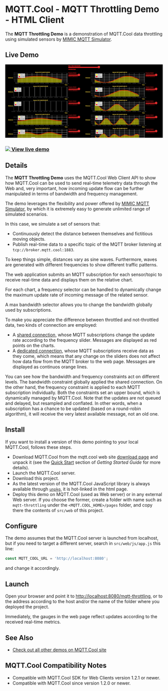 # MQTT.Cool - MQTT Throttling Demo - HTML Client

The **MQTT Throttling Demo** is a demonstration of MQTT.Cool data throttling 
using simulated sensors by [MIMIC MQTT Simulator](https://www.gambitcomm.com/site/mqttsimulator.php).

## Live Demo

[![Live Demo](screen-large.png)](https://demos.mqtt.cool/mqtt-throttling)

### [![](http://demos.lightstreamer.com/site/img/play.png) View live demo](https://demos.mqtt.cool/mqtt-throttling)


## Details

The **MQTT Throttling Demo** uses the MQTT.Cool Web Client API to show how 
MQTT.Cool can be used to send real-time telemetry data through the Web and,
very important, how incoming update flow can be further manipulated in terms of
bandwidth and frequency management.

The demo leverages the flexibility and power offered by [MIMIC MQTT Simulator](https://www.gambitcomm.com/site/mqttsimulator.php),
by which it is extremely easy to generate unlimited range of simulated scenarios.

In this case, we simulate a set of sensors that:
- Continuously detect the distance between themselves and fictitious moving objects.
- Publish real-time data to a specific topic of the MQTT broker listening at `tcp://broker.mqtt.cool:1883`.<br/>

To keep things simple, distances vary as sine waves. Furthermore, waves are
generated with different frequencies to show different traffic patterns.

The web application submits an MQTT subscription for each sensor/topic to 
receive real-time data and displays them on the relative chart.

For each chart, a frequency selector can be handled to dynamically change the
maximum update rate of incoming message of the related sensor. 

A max bandwidth selector allows you to change the bandwidth globally used by
subscriptions.

To make you appreciate the difference between throttled and not-throttled 
data, two kinds of connection are employed:

- A [shared connection](https://docs.mqtt.cool/server/guides/MQTT.Cool+Getting+Started+Guide.html#shared_connection),
whose MQTT subscriptions change the update rate according to the frequency 
slider. Messages are displayed as red points on the charts.
- A [dedicated connection](https://docs.mqtt.cool/server/guides/MQTT.Cool+Getting+Started+Guide.html#dedicated_connection),
whose MQTT subscriptions receive data as they come, which means that any change
on the sliders does not affect how data flow from the MQTT broker to the web
page. Messages are displayed as continuos orange lines.

You can see how the bandwidth and frequency constraints act on different levels.
The bandwidth constraint globally applied the shared connection. On the other
hand, the frequency constraint is applied to each MQTT subscription individually.
Both the constraints set an upper bound, which is dynamically managed by MQTT.Cool.
Note that the updates are not queued and delayed, but resampled and conflated.
In other words, when a subscription has a chance to be updated (based on a
round-robin algorithm), it will receive the very latest available message,
not an old one.

## Install

If you want to install a version of this demo pointing to your local MQTT.Cool,
follows these steps.

* Download MQTT.Cool from the mqtt.cool web site
[download page](https://mqtt.cool/download/latest-server) and unpack it (see
the [Quick Start](https://docs.mqtt.cool/server/guides/MQTT.Cool+Getting+Started+Guide.html#_quick_start) section of *Getting Started Guide* for more details).
* Launch the MQTT.Cool server.
* Download this project.
* As the latest version of the MQTT.Cool JavaScript library is always available
through [`unpkg`](https://unpkg.com/#/), it is hot-linked in the html page.
* Deploy this demo on MQTT.Cool (used as Web server) or in any external Web
server. If you choose the former, create a folder with name such as
`mqtt-throttling` under the `<MQTT.COOL_HOME>/pages` folder, and copy there the
contents of `src/web` of this project.

## Configure

The demo assumes that the MQTT.Cool server is launched from localhost, but if
you need to target a different server, search in `src/web/js/app.js` this
line:

```js
const MQTT_COOL_URL = 'http://localhost:8080';
```

and change it accordingly.

## Launch

Open your browser and point it to
[http://localhost:8080/mqtt-throttling](http://localhost:8080/mqtt-throttling),
or to the address according to the host and/or the name of the folder where you
deployed the project.

Immediately, the gauges in the web page reflect updates according to the
received real-time metrics.

## See Also

* [Check out all other demos on MQTT.Cool site](https://mqtt.cool/demos)

## MQTT.Cool Compatibility Notes

* Compatible with MQTT.Cool SDK for Web Clients version 1.2.1 or newer.
* Compatible with MQTT.Cool since version 1.2.0 or newer.
